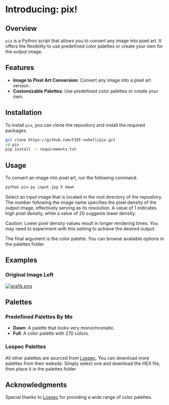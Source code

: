 # Introducing: pix!

## Overview

`pix` is a Python script that allows you to convert any image into pixel art. It offers the flexibility to use predefined color palettes or create your own for the output image.

## Features

- **Image to Pixel Art Conversion**: Convert any image into a pixel art version.
- **Customizable Palettes**: Use predefined color palettes or create your own.

## Installation

To install `pix`, you can clone the repository and install the required packages.

```bash
git clone https://github.com/FIEF-nohell/pix.git
cd pix
pip install -r requirements.txt
```

## Usage

To convert an image into pixel art, run the following command:

```bash
python pix.py input.jpg 5 dawn
```

Select an input image that is located in the root directory of the repository. The number following the image name specifies the pixel density of the output image, effectively serving as its resolution. A value of 1 indicates high pixel density, while a value of 20 suggests lower density.

Caution: Lower pixel density values result in longer rendering times. You may need to experiment with this setting to achieve the desired output.

The final argument is the color palette. You can browse available options in the palettes folder.


## Examples
### Original Image Left
[![grafik.png](https://i.postimg.cc/qRPzNyT1/grafik.png)](https://postimg.cc/WF72KDtZ)



## Palettes

### Predefined Palettes By Me

- **Dawn**: A palette that looks very monochromatic.
- **Full**: A color palette with 270 colors.
  
### Lospec Palettes

All other palettes are sourced from [Lospec](https://lospec.com). You can download more palettes from their website. Simply select one and download the HEX file, then place it in the palettes folder


## Acknowledgments

Special thanks to [Lospec](https://lospec.com) for providing a wide range of color palettes.
